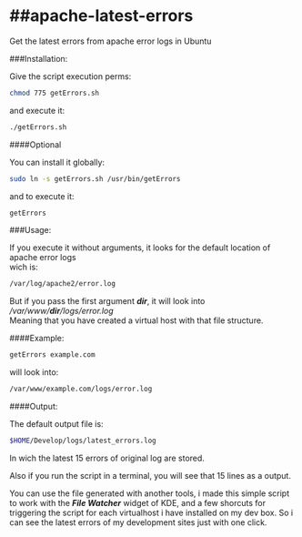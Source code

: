 ##apache-latest-errors
====================

Get the latest errors from apache error logs in Ubuntu

###Installation:

Give the script execution perms:

```bash
chmod 775 getErrors.sh
```

and execute it:

```bash
./getErrors.sh
```
####Optional

You can install it globally:

```bash
sudo ln -s getErrors.sh /usr/bin/getErrors
```
and to execute it:

```bash
getErrors
```

###Usage:

If you execute it without arguments, it looks for the default location of apache error logs  
wich is:
```bash
/var/log/apache2/error.log
```

But if you pass the first argument **_dir_**, it will look into _/var/www/**dir**/logs/error.log_  
Meaning that you have created a virtual host with that file structure. 

####Example:

```bash
getErrors example.com
```

will look into:

```bash
/var/www/example.com/logs/error.log
```

####Output:

The default output file is:

```bash
$HOME/Develop/logs/latest_errors.log
```

In wich the latest 15 errors of original log are stored.

Also if you run the script in a terminal, you will see that 15 lines as a output.

You can use the file generated with another tools, i made this simple script to work with the **_File Watcher_** widget of KDE, and a few shorcuts for triggering the script for each virtualhost i have installed on my dev box. So i can see the latest errors of my development sites just with one click.





